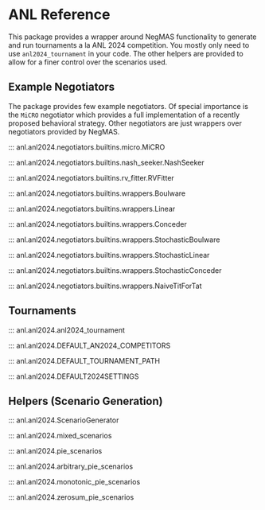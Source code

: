 # ANL Reference
This package provides a wrapper around NegMAS functionality to generate and run tournaments a la ANL 2024 competition.
You mostly only need to use `anl2024_tournament` in your code. The other helpers are provided to allow for a finer control over the scenarios used.


## Example Negotiators

The package provides few example negotiators. Of special importance is the `MiCRO` negotiator which provides a full implementation of a recently proposed behavioral strategy.
Other negotiators are just wrappers over negotiators provided by NegMAS.


::: anl.anl2024.negotiators.builtins.micro.MiCRO

::: anl.anl2024.negotiators.builtins.nash_seeker.NashSeeker

::: anl.anl2024.negotiators.builtins.rv_fitter.RVFitter

::: anl.anl2024.negotiators.builtins.wrappers.Boulware

::: anl.anl2024.negotiators.builtins.wrappers.Linear

::: anl.anl2024.negotiators.builtins.wrappers.Conceder

::: anl.anl2024.negotiators.builtins.wrappers.StochasticBoulware

::: anl.anl2024.negotiators.builtins.wrappers.StochasticLinear

::: anl.anl2024.negotiators.builtins.wrappers.StochasticConceder

::: anl.anl2024.negotiators.builtins.wrappers.NaiveTitForTat

## Tournaments

::: anl.anl2024.anl2024_tournament

::: anl.anl2024.DEFAULT_AN2024_COMPETITORS

::: anl.anl2024.DEFAULT_TOURNAMENT_PATH

::: anl.anl2024.DEFAULT2024SETTINGS

## Helpers (Scenario Generation)

::: anl.anl2024.ScenarioGenerator

::: anl.anl2024.mixed_scenarios

::: anl.anl2024.pie_scenarios

::: anl.anl2024.arbitrary_pie_scenarios

::: anl.anl2024.monotonic_pie_scenarios

::: anl.anl2024.zerosum_pie_scenarios


